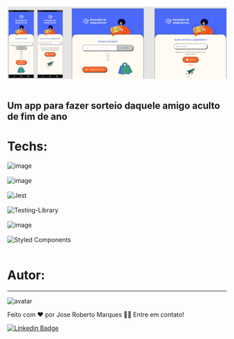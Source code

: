 <br />
  <p align="center">
    <img src="github\Untitled.png">
       <br />
    <br />
  </p>
 
  ## Um app para fazer sorteio daquele amigo aculto de fim de ano

  # Techs:

   ![image](https://img.shields.io/badge/React-20232A?style=for-the-badge&logo=react&logoColor=61DAFB) <br /><br />
   ![image](https://img.shields.io/badge/TypeScript-007ACC?style=for-the-badge&logo=typescript&logoColor=white) <br /><br />
   ![Jest](https://img.shields.io/badge/-jest-%23C21325?style=for-the-badge&logo=jest&logoColor=white) <br /><br />
   ![Testing-Library](https://img.shields.io/badge/-TestingLibrary-%23E33332?style=for-the-badge&logo=testing-library&logoColor=white) <br /><br />
   ![image](https://img.shields.io/badge/React_Router-CA4245?style=for-the-badge&logo=react-router&logoColor=white) <br /><br />
   ![Styled Components](https://img.shields.io/badge/styled--components-DB7093?style=for-the-badge&logo=styled-components&logoColor=white) <br /><br />


# Autor:
---
![avatar](https://images.weserv.nl/?url=avatars.githubusercontent.com/u/103078485?v=4&h=100&w=100&fit=cover&mask=circle&maxage=7d
)
 <br />


Feito com ❤️ por Jose Roberto Marques 👋🏽 Entre em contato!

[![Linkedin Badge](https://img.shields.io/badge/-Jose%20Roberto-blue?style=flat-square&logo=Linkedin&logoColor=white&link=https://www.linkedin.com/in/tgmarinho/)](https://www.linkedin.com/in/jos%c3%a9-roberto-marques-de-s%c3%a1-62a57023b/)
